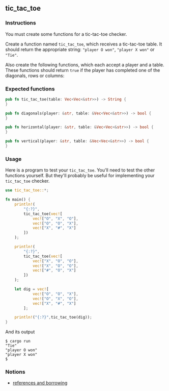 ## tic_tac_toe

### Instructions

You must create some functions for a tic-tac-toe checker.

Create a function named `tic_tac_toe`, which receives a tic-tac-toe table. It should return the appropriate string: `"player O won"`, `"player X won"` or `"Tie"`.


Also create the following functions, which each accept a player and a table. These functions should return `true` if the player has completed one of the diagonals, rows or columns:

### Expected functions
```rust
pub fn tic_tac_toe(table: Vec<Vec<&str>>) -> String {
}

pub fn diagonals(player: &str, table: &Vec<Vec<&str>>) -> bool {
}

pub fn horizontal(player: &str, table: &Vec<Vec<&str>>) -> bool {
}

pub fn vertical(player: &str, table: &Vec<Vec<&str>>) -> bool {
}
```

### Usage

Here is a program to test your `tic_tac_toe`. You'll need to test the other functions yourself. But they'll probably be useful for implementing your `tic_tac_toe` checker.

```rust
use tic_tac_toe::*;

fn main() {
    println!(
        "{:?}",
        tic_tac_toe(vec![
            vec!["O", "X", "O"],
            vec!["O", "O", "X"],
            vec!["X", "#", "X"]
        ])
    );

    println!(
        "{:?}",
        tic_tac_toe(vec![
            vec!["X", "O", "O"],
            vec!["X", "O", "O"],
            vec!["#", "O", "X"]
        ])
    );

    let dig = vec![
            vec!["O", "O", "X"],
            vec!["O", "X", "O"],
            vec!["X", "#", "X"]
        ];

    println!("{:?}",tic_tac_toe(dig));
}
```

And its output

```console
$ cargo run
"Tie"
"player O won"
"player X won"
$
```

### Notions

- [references and borrowing](https://doc.rust-lang.org/book/ch04-02-references-and-borrowing.html)
